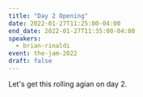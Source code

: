 ```yaml
---
title: "Day 2 Opening"
date: 2022-01-27T11:25:00-04:00
end_date: 2022-01-27T11:35:00-04:00
speakers:
  - brian-rinaldi
event: the-jam-2022
draft: false
---
```


Let's get this rolling agian on day 2.
